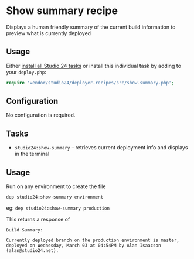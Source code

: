 # Show summary recipe

Displays a human friendly summary of the current build information to preview what is currently deployed

## Usage

Either [install all Studio 24 tasks](../README.md#installation) or install this individual task by adding to your `deploy.php`:

```php
require 'vendor/studio24/deployer-recipes/src/show-summary.php';
```

## Configuration
No configuration is required.

## Tasks

- `studio24:show-summary` – retrieves current deployment info and displays in the terminal

## Usage
  
Run on any environment to create the file   

```dep studio24:show-summary environment```  

eg:
```dep studio24:show-summary production```  

This returns a response of

```angular2html
Build Summary:
 
Currently deployed branch on the production environment is master, deployed on Wednesday, March 03 at 04:54PM by Alan Isaacson (alan@studio24.net).

```





